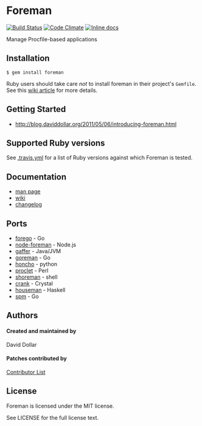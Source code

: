 # Foreman

[![Build Status](https://travis-ci.org/ddollar/foreman.svg?branch=master)](https://travis-ci.org/ddollar/foreman)
[![Code Climate](https://codeclimate.com/github/ddollar/foreman.svg)](https://codeclimate.com/github/ddollar/foreman)
[![Inline docs](http://inch-ci.org/github/ddollar/foreman.svg?branch=master)](http://inch-ci.org/github/ddollar/foreman)

Manage Procfile-based applications

## Installation

    $ gem install foreman

Ruby users should take care *not* to install foreman in their project's `Gemfile`. See this [wiki article](https://github.com/ddollar/foreman/wiki/Don't-Bundle-Foreman) for more details.

## Getting Started

* http://blog.daviddollar.org/2011/05/06/introducing-foreman.html

## Supported Ruby versions

See [.travis.yml](.travis.yml) for a list of Ruby versions against which Foreman is tested.

## Documentation

* [man page](http://ddollar.github.io/foreman/)
* [wiki](https://github.com/ddollar/foreman/wiki)
* [changelog](https://github.com/ddollar/foreman/blob/master/Changelog.md)

## Ports

* [forego](https://github.com/ddollar/forego) - Go
* [node-foreman](https://github.com/strongloop/node-foreman) - Node.js
* [gaffer](https://github.com/jingweno/gaffer) - Java/JVM
* [goreman](https://github.com/mattn/goreman) - Go
* [honcho](https://github.com/nickstenning/honcho) - python
* [proclet](https://github.com/kazeburo/Proclet) - Perl
* [shoreman](https://github.com/chrismytton/shoreman) - shell
* [crank](https://github.com/arktisklada/crank) - Crystal
* [houseman](https://github.com/fujimura/houseman) - Haskell
* [spm](https://github.com/bytegust/spm) - Go

## Authors

#### Created and maintained by
David Dollar

#### Patches contributed by
[Contributor List](https://github.com/ddollar/foreman/contributors)

## License

Foreman is licensed under the MIT license.

See LICENSE for the full license text.
